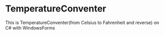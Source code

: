 # TemperatureConventer
This is TemperatureConventer(from Celsius to Fahrenheit and reverse) on C# with WindowsForms
